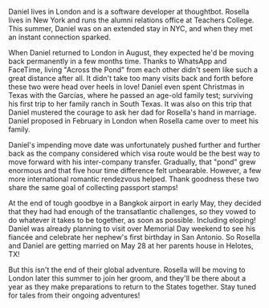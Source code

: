 Daniel lives in London and is a software developer at thoughtbot. Rosella lives
in New York and runs the alumni relations office at Teachers College. This
summer, Daniel was on an extended stay in NYC, and when they met an
instant connection sparked.

When Daniel returned to London in August, they expected he'd be moving back
permanently in a few months time. Thanks to WhatsApp and FaceTime, living
"Across the Pond" from each other didn't seem like such a great distance after
all. It didn't take too many visits back and forth before these two were head
over heels in love! Daniel even spent Christmas in Texas with the Garcías, where
he passed an age-old family test; surviving his first trip to her family ranch
in South Texas. It was also on this trip that Daniel mustered the courage to ask
her dad for Rosella's hand in marriage. Daniel proposed in February in London
when Rosella came over to meet his family.

Daniel's impending move date was unfortunately pushed further and further back
as the company considered which visa route would be the best way to move forward
with his inter-company transfer. Gradually, that "pond" grew enormous and that
five hour time difference felt unbearable. However, a few more international
romantic rendezvous helped. Thank goodness these two share the same goal of
collecting passport stamps!

At the end of tough goodbye in a Bangkok airport in early May, they decided
that they had had enough of the transatlantic challenges, so they vowed to do
whatever it takes to be together, as soon as possible. Including eloping!
Daniel was already planning to visit over Memorial Day weekend to see his
fiancée and celebrate her nephew's first birthday in San Antonio. So Rosella
and Daniel are getting married on May 28 at her parents house in Helotes, TX!

But this isn't the end of their global adventure. Rosella will be
moving to London later this summer to join her groom, and they'll be there about
a year as they make preparations to return to the States together. Stay tuned
for tales from their ongoing adventures!
